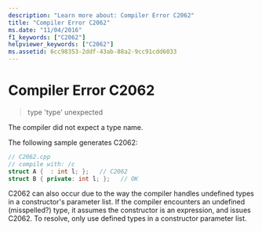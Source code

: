 ```yaml
---
description: "Learn more about: Compiler Error C2062"
title: "Compiler Error C2062"
ms.date: "11/04/2016"
f1_keywords: ["C2062"]
helpviewer_keywords: ["C2062"]
ms.assetid: 6cc98353-2ddf-43ab-88a2-9cc91cdd6033
---
```

# Compiler Error C2062

> type 'type' unexpected

The compiler did not expect a type name.

The following sample generates C2062:

```cpp
// C2062.cpp
// compile with: /c
struct A {  : int l; };   // C2062
struct B { private: int l; };   // OK
```

C2062 can also occur due to the way the compiler handles undefined types in a constructor's parameter list. If the compiler encounters an undefined (misspelled?) type, it assumes the constructor is an expression, and issues C2062. To resolve, only use defined types in a constructor parameter list.
